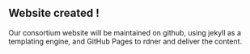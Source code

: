 ## Website created ! 
Our consortium website will be maintained on github, using jekyll as a templating engine,
and GitHub Pages to rdner and deliver the content. 

